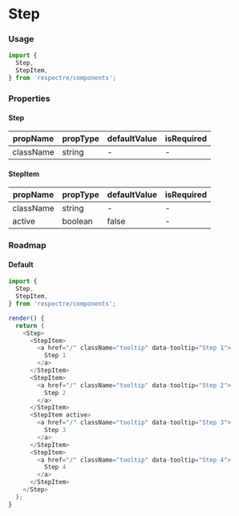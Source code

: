 # Step

<!-- STORY -->

### Usage

```js
import {
  Step,
  StepItem,
} from 'respectre/components';
```

### Properties

#### Step

| propName  | propType | defaultValue | isRequired |
| --------- | -------- | ------------ | ---------- |
| className | string   | -            | -          |

#### StepItem

| propName  | propType | defaultValue | isRequired |
| --------- | -------- | ------------ | ---------- |
| className | string   | -            | -          |
| active    | boolean  | false        | -          |

### Roadmap

#### Default

```js
import {
  Step,
  StepItem,
} from 'respectre/components';

render() {
  return (
    <Step>
      <StepItem>
        <a href="/" className="tooltip" data-tooltip="Step 1">
          Step 1
        </a>
      </StepItem>
      <StepItem>
        <a href="/" className="tooltip" data-tooltip="Step 2">
          Step 2
        </a>
      </StepItem>
      <StepItem active>
        <a href="/" className="tooltip" data-tooltip="Step 3">
          Step 3
        </a>
      </StepItem>
      <StepItem>
        <a href="/" className="tooltip" data-tooltip="Step 4">
          Step 4
        </a>
      </StepItem>
    </Step>
  );
}
```
